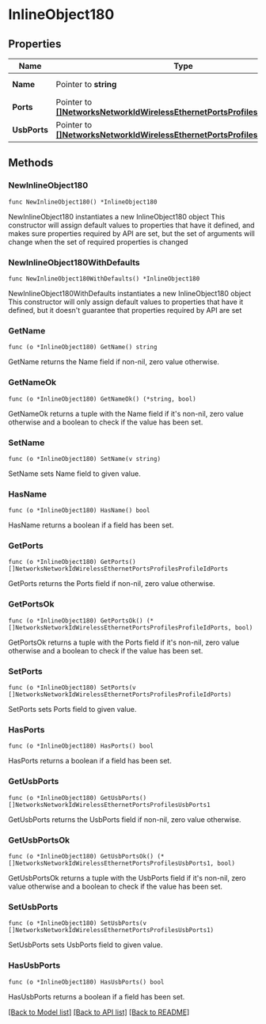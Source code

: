 # InlineObject180

## Properties

Name | Type | Description | Notes
------------ | ------------- | ------------- | -------------
**Name** | Pointer to **string** | AP port profile name | [optional] 
**Ports** | Pointer to [**[]NetworksNetworkIdWirelessEthernetPortsProfilesProfileIdPorts**](NetworksNetworkIdWirelessEthernetPortsProfilesProfileIdPorts.md) | AP ports configuration | [optional] 
**UsbPorts** | Pointer to [**[]NetworksNetworkIdWirelessEthernetPortsProfilesUsbPorts1**](NetworksNetworkIdWirelessEthernetPortsProfilesUsbPorts1.md) | AP usb ports configuration | [optional] 

## Methods

### NewInlineObject180

`func NewInlineObject180() *InlineObject180`

NewInlineObject180 instantiates a new InlineObject180 object
This constructor will assign default values to properties that have it defined,
and makes sure properties required by API are set, but the set of arguments
will change when the set of required properties is changed

### NewInlineObject180WithDefaults

`func NewInlineObject180WithDefaults() *InlineObject180`

NewInlineObject180WithDefaults instantiates a new InlineObject180 object
This constructor will only assign default values to properties that have it defined,
but it doesn't guarantee that properties required by API are set

### GetName

`func (o *InlineObject180) GetName() string`

GetName returns the Name field if non-nil, zero value otherwise.

### GetNameOk

`func (o *InlineObject180) GetNameOk() (*string, bool)`

GetNameOk returns a tuple with the Name field if it's non-nil, zero value otherwise
and a boolean to check if the value has been set.

### SetName

`func (o *InlineObject180) SetName(v string)`

SetName sets Name field to given value.

### HasName

`func (o *InlineObject180) HasName() bool`

HasName returns a boolean if a field has been set.

### GetPorts

`func (o *InlineObject180) GetPorts() []NetworksNetworkIdWirelessEthernetPortsProfilesProfileIdPorts`

GetPorts returns the Ports field if non-nil, zero value otherwise.

### GetPortsOk

`func (o *InlineObject180) GetPortsOk() (*[]NetworksNetworkIdWirelessEthernetPortsProfilesProfileIdPorts, bool)`

GetPortsOk returns a tuple with the Ports field if it's non-nil, zero value otherwise
and a boolean to check if the value has been set.

### SetPorts

`func (o *InlineObject180) SetPorts(v []NetworksNetworkIdWirelessEthernetPortsProfilesProfileIdPorts)`

SetPorts sets Ports field to given value.

### HasPorts

`func (o *InlineObject180) HasPorts() bool`

HasPorts returns a boolean if a field has been set.

### GetUsbPorts

`func (o *InlineObject180) GetUsbPorts() []NetworksNetworkIdWirelessEthernetPortsProfilesUsbPorts1`

GetUsbPorts returns the UsbPorts field if non-nil, zero value otherwise.

### GetUsbPortsOk

`func (o *InlineObject180) GetUsbPortsOk() (*[]NetworksNetworkIdWirelessEthernetPortsProfilesUsbPorts1, bool)`

GetUsbPortsOk returns a tuple with the UsbPorts field if it's non-nil, zero value otherwise
and a boolean to check if the value has been set.

### SetUsbPorts

`func (o *InlineObject180) SetUsbPorts(v []NetworksNetworkIdWirelessEthernetPortsProfilesUsbPorts1)`

SetUsbPorts sets UsbPorts field to given value.

### HasUsbPorts

`func (o *InlineObject180) HasUsbPorts() bool`

HasUsbPorts returns a boolean if a field has been set.


[[Back to Model list]](../README.md#documentation-for-models) [[Back to API list]](../README.md#documentation-for-api-endpoints) [[Back to README]](../README.md)


